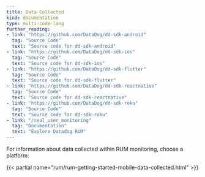 ```yaml
---
title: Data Collected
kind: documentation
type: multi-code-lang
further_reading:
- link: "https://github.com/DataDog/dd-sdk-android"
  tag: "Source Code"
  text: "Source code for dd-sdk-android"
- link: "https://github.com/DataDog/dd-sdk-ios"
  tag: "Source Code"
  text: "Source code for dd-sdk-ios"
- link: "https://github.com/DataDog/dd-sdk-flutter"
  tag: "Source Code"
  text: "Source code for dd-sdk-flutter"
- link: "https://github.com/DataDog/dd-sdk-reactnative"
  tag: "Source Code"
  text: "Source code for dd-sdk-reactnative"
- link: "https://github.com/DataDog/dd-sdk-roku"
  tag: "Source Code"
  text: "Source code for dd-sdk-roku"
- link: "/real_user_monitoring"
  tag: "Documentation"
  text: "Explore Datadog RUM"
---
```


For information about data collected within RUM monitoring, choose a platform:

{{< partial name="rum/rum-getting-started-mobile-data-collected.html" >}}